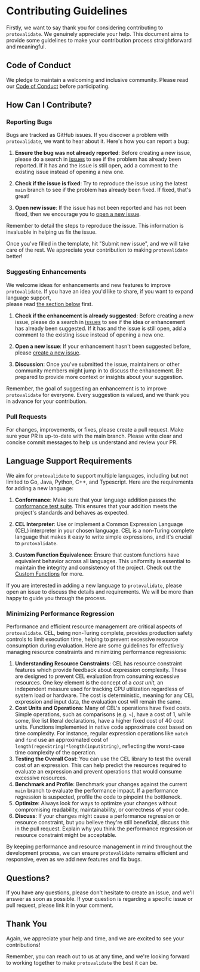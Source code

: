 # Contributing Guidelines

Firstly, we want to say thank you for considering contributing
to `protovalidate`. We genuinely appreciate your help. This document aims to
provide some guidelines to make your contribution process straightforward and
meaningful.

## Code of Conduct

We pledge to maintain a welcoming and inclusive community. Please read
our [Code of Conduct](../CODE_OF_CONDUCT.md) before participating.

## How Can I Contribute?

### Reporting Bugs

Bugs are tracked as GitHub issues. If you discover a problem
with `protovalidate`, we want to hear about it. Here's how you can report a bug:

1. __Ensure the bug was not already reported__: Before creating a new issue,
   please do a search
   in [issues](https://github.com/bufbuild/protovalidate/issues) to see if
   the problem has already been reported. If it has and the issue is still open,
   add a comment to the existing issue instead of opening a new one.

2. __Check if the issue is fixed__: Try to reproduce the issue using the
   latest `main` branch to see if the problem has already been fixed. If fixed,
   that's great!

3. __Open new issue__: If the issue has not been reported and has not been
   fixed, then we encourage you to [open a new issue][file-bug].

Remember to detail the steps to reproduce the issue. This information is
invaluable in helping us fix the issue.

Once you've filled in the template, hit "Submit new issue", and we will take
care of the rest. We appreciate your contribution to making `protovalidate`
better!

### Suggesting Enhancements

We welcome ideas for enhancements and new features to improve `protovalidate`.
If you have an idea you'd like to share, if you want to expand language
support,  
please read [the section below](#language-support-requirements) first.

1. __Check if the enhancement is already suggested__: Before creating a new
   issue, please do a search
   in [issues](https://github.com/bufbuild/protovalidate/issues) to see if
   the idea or enhancement has already been suggested. If it has and the issue
   is still open, add a comment to the existing issue instead of opening a new
   one.

2. __Open a new issue__: If your enhancement hasn't been suggested before,
   please [create a new issue][file-feature-request].

3. __Discussion__: Once you've submitted the issue, maintainers or other
   community members might jump in to discuss the enhancement. Be prepared to
   provide more context or insights about your suggestion.

Remember, the goal of suggesting an enhancement is to improve `protovalidate`
for everyone. Every suggestion is valued, and we thank you in advance for your
contribution.

### Pull Requests

For changes, improvements, or fixes, please create a pull request. Make sure
your PR is up-to-date with the main branch. Please write clear and concise
commit messages to help us understand and review your PR.

## Language Support Requirements

We aim for `protovalidate` to support multiple languages, including but not
limited to Go, Java, Python, C++, and Typescript. Here are the requirements for
adding a new language:

1. __Conformance__: Make sure that your language addition passes the [conformance
   test suite](../docs/conformance.md). This ensures that your addition meets the project's standards and
   behaves as expected.

2. __CEL Interpreter__: Use or implement a Common Expression Language (CEL) interpreter
   in your chosen language. CEL is a non-Turing complete language that makes it
   easy to write simple expressions, and it's crucial to `protovalidate`.

3. __Custom Function Equivalence__: Ensure that custom functions have equivalent
   behavior across all languages. This uniformity is essential to maintain the
   integrity and consistency of the project. Check out
   the [Custom Functions](../docs/cel.md#custom-library-in-protovalidate) for more.

If you are interested in adding a new language to `protovalidate`, please open
an issue to discuss the details and requirements. We will be more than happy to
guide you through the process.

### Minimizing Performance Regression

Performance and efficient resource management are critical aspects
of `protovalidate`. CEL, being non-Turing complete, provides production safety
controls to limit execution time, helping to prevent excessive resource
consumption during evaluation. Here are some guidelines for effectively managing
resource constraints and minimizing performance regressions:

1. __Understanding Resource Constraints__: CEL has resource constraint features
   which provide feedback about expression complexity. These are designed to
   prevent CEL evaluation from consuming excessive resources. One key element is
   the concept of a _cost unit_, an independent measure used for tracking CPU
   utilization regardless of system load or hardware. The cost is deterministic,
   meaning for any CEL expression and input data, the evaluation cost will
   remain the same.
2. __Cost Units and Operations__: Many of CEL's operations have fixed costs.
   Simple operations, such as comparisons (e.g. `<`), have a cost of 1, while
   some, like list literal declarations, have a higher fixed cost of 40 cost
   units. Functions implemented in native code approximate cost based on time
   complexity. For instance, regular expression operations like `match`
   and `find` use an approximated cost
   of `length(regexString)*length(inputString)`, reflecting the worst-case time
   complexity of the operation.
3. __Testing the Overall Cost__: You can use the CEL library to test the overall
   cost of an expression. This can help predict the resources required to
   evaluate an expression and prevent operations that would consume excessive
   resources.
4. __Benchmark and Profile__: Benchmark your changes against the current `main`
   branch to evaluate the performance impact. If a performance regression is
   suspected, profile the code to pinpoint the bottleneck.
5. __Optimize__: Always look for ways to optimize your changes without
   compromising readability, maintainability, or correctness of your code.
6. __Discuss__: If your changes might cause a performance regression or resource
   constraint, but you believe they're still beneficial, discuss this in the
   pull request. Explain why you think the performance regression or resource
   constraint might be acceptable.

By keeping performance and resource management in mind throughout the
development process, we can ensure `protovalidate` remains efficient and
responsive, even as we add new features and fix bugs.

## Questions?

If you have any questions, please don't hesitate to create an issue, and we'll
answer as soon as possible. If your question is regarding a specific issue or
pull request, please link it in your comment.

## Thank You

Again, we appreciate your help and time, and we are excited to see your
contributions!

Remember, you can reach out to us at any time, and we're looking forward to
working together to make `protovalidate` the best it can be.

[file-bug]: https://github.com/bufbuild/protovalidate/issues/new?assignees=&labels=Bug&template=bug_report.md&title=%5BBUG%5D

[file-feature-request]: https://github.com/bufbuild/protovalidate/issues/new?assignees=&labels=Feature&template=feature_request.md&title=%5BFeature+Request%5D

[cel-spec]: https://github.com/google/cel-spec

